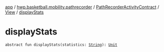 [app](../../../index.md) / [hwp.basketball.mobility.pathrecorder](../../index.md) / [PathRecorderActivityContract](../index.md) / [View](index.md) / [displayStats](.)

# displayStats

`abstract fun displayStats(statistics: `[`String`](https://kotlinlang.org/api/latest/jvm/stdlib/kotlin/-string/index.html)`): `[`Unit`](https://kotlinlang.org/api/latest/jvm/stdlib/kotlin/-unit/index.html)